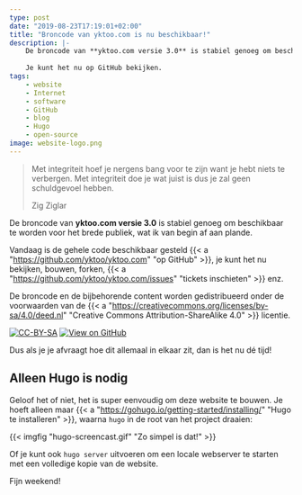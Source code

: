 ```yaml
---
type: post
date: "2019-08-23T17:19:01+02:00"
title: "Broncode van yktoo.com is nu beschikbaar!"
description: |-
    De broncode van **yktoo.com versie 3.0** is stabiel genoeg om beschikbaar te worden, wat ik van begin af aan plande.
    
    Je kunt het nu op GitHub bekijken.
tags:
    - website
    - Internet
    - software
    - GitHub
    - blog
    - Hugo
    - open-source
image: website-logo.png
---
```


> Met integriteit hoef je nergens bang voor te zijn want je hebt niets te verbergen. Met integriteit doe je wat juist is dus je zal geen schuldgevoel hebben.
> <footer class="blockquote-footer">Zig Ziglar</footer>

De broncode van **yktoo.com versie 3.0** is stabiel genoeg om beschikbaar te worden voor het brede publiek, wat ik van begin af aan plande.

Vandaag is de gehele code beschikbaar gesteld {{< a "https://github.com/yktoo/yktoo.com" "op GitHub" >}}, je kunt het nu bekijken, bouwen, forken, {{< a "https://github.com/yktoo/yktoo.com/issues" "tickets inschieten" >}} enz.

De broncode en de bijbehorende content worden gedistribueerd onder de voorwaarden van de {{< a "https://creativecommons.org/licenses/by-sa/4.0/deed.nl" "Creative Commons Attribution-ShareAlike 4.0" >}} licentie.

[![CC-BY-SA](/images/cc-by-sa.png")](https://creativecommons.org/licenses/by-sa/4.0/deed.nl)
[![View on GitHub](/images/view-on-github.png")](https://github.com/yktoo/yktoo.com)

Dus als je je afvraagt hoe dit allemaal in elkaar zit, dan is het nu dé tijd!


## Alleen Hugo is nodig

Geloof het of niet, het is super eenvoudig om deze website te bouwen. Je hoeft alleen maar {{< a "https://gohugo.io/getting-started/installing/" "Hugo te installeren" >}}, waarna `hugo` in de root van het project draaien:

{{< imgfig "hugo-screencast.gif" "Zo simpel is dat!" >}}

Of je kunt ook `hugo server` uitvoeren om een locale webserver te starten met een volledige kopie van de website.

Fijn weekend!